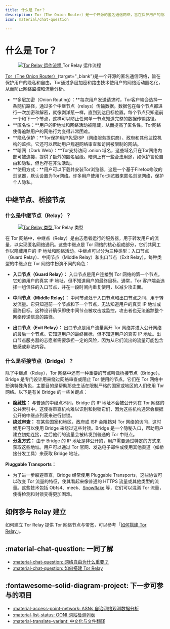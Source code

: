 ```yaml
---
title: 什么是 Tor？
description: Tor（The Onion Router）是一个开源的匿名通信网络，旨在保护用户的隐私和自由。Tor 通过多层加密和路由技术使用户的网络活动匿名化，从而防止网络监控和流量分析。
icon: material/chat-question

---
```


# 什么是 Tor？

<figure markdown="span">
    <a target="_blank"
       href="../assets/images/tor_diagram.original.webp">
        <img src="../assets/images/tor_diagram.original.webp"
            alt="Tor Relay 运作流程"
            title="Tor Relay 运作流程"
        >
    </a>
    <caption>Tor Relay 运作流程</caption>
</figure>

[Tor（The Onion Router）](https://www.torproject.org/){target="_blank"}是一个开源的匿名通信网络，旨在保护用户的隐私和自由。Tor通过多层加密和路由技术使用户的网络活动匿名化，从而防止网络监控和流量分析。

- **多层加密（Onion Routing）：**每次用户发送请求时，Tor客户端会选择一条随机路径，通过多个中继节点（relays）传输数据。数据包在每个节点都进行一次加密和解密，就像剥洋葱一样，直到到达目标位置。每个节点只知道前一个和下一个节点，这样可以防止任何单一节点知道完整的数据传输路径。
- **匿名性：**用户的IP地址和网络活动被隐藏，从而提高了匿名性。Tor网络使得追踪用户的网络行为变得非常困难。
- **隐私保护：**Tor保护用户免受ISP（网络服务提供商）、政府和其他监控机构的监控。它还可以帮助用户规避网络审查和访问被限制的网站。
- **暗网（Dark Web）：**Tor支持访问 .onion 域名，这些域名只在Tor网络内部可被连接，提供了额外的匿名层级。暗网上有一些合法用途，如保护言论自由和隐私，但也存在非法活动。
- **使用方式：**用户可以下载并安装Tor浏览器，这是一个基于Firefox修改的浏览器，默认设置为Tor网络。许多用户使用Tor浏览器来匿名浏览网络，保护个人隐私。

## 中继节点、桥接节点

### 什么是中继节点（Relay）？

<figure markdown="span">
    <a target="_blank"
       href="../assets/images/tor_relays.svg">
        <img src="../assets/images/tor_relays.svg"
            alt="Tor Relay 类型"
            title="Tor Relay 类型"
        >
    </a>
    <caption>Tor Relay 类型</caption>
</figure>

在 Tor 网络中，中继点（Relay）是由志愿者运行的服务器，用于转发用户的流量，以实现匿名网络通讯。这些中继点是 Tor 网络的核心组成部分，它们共同工作以隐藏用户的 IP 地址和网络活动。中继点可以分为三种类型：入口节点（Guard Relay）、中间节点（Middle Relay）和出口节点（Exit Relay）。每种类型的中继点在 Tor 网络中扮演不同的角色：

- **入口节点（Guard Relay）：** 入口节点是用户连接到 Tor 网络的第一个节点。它知道用户的真实 IP 地址，但不知道用户的最终目标。通常，Tor 客户端会选择一组信任的入口节点，并在一段时间内重复使用，以减少攻击面。

- **中间节点（Middle Relay）：** 中间节点处于入口节点和出口节点之间，用于转发流量。它只知道前一个节点和下一个节点，无法知道用户的真实 IP 地址或最终目标。这种设计确保即使中间节点被攻击或监控，攻击者也无法追踪整个网络传递信息的路径。

- **出口节点（Exit Relay）：** 出口节点是用户流量离开 Tor 网络并进入公开网络的最后一个节点。它知道用户的最终目标，但不知道用户的真实 IP 地址。出口节点服务器的志愿者需要承担一定的风险，因为从它们流出的流量可能包含敏感或非法内容。

### 什么是桥接节点（Bridge）？

除了中继点（Relay），Tor 网络中还有一种重要的节点叫做桥接节点（Bridge）。Bridge 是专门设计用来绕过网络审查或阻止 Tor 使用的节点。它们在 Tor 网络中扮演特殊角色，主要目的是帮助那些生活在限制严格的国家或地区的人们使用 Tor 网络。以下是有关 Bridge 的一些关键点：

- **隐藏性：** 与普通的中继点不同，Bridge 的 IP 地址不会被公开列在 Tor 网络的公共索引中。这使得审查机构难以识别和封锁它们，因为这些机构通常会根据公开的中继点列表来进行封锁。
- **绕过审查：** 在某些国家和地区，政府或 ISP 会阻挡对 Tor 网络的访问，这时候用户可以使用 Bridge 来绕过这些封锁。Bridge 是一个隐秘入口，帮助用户建立初始连接，之后他们的流量会被转发到普通的 Tor 中继点。
- **分发方式：** 由于 Bridge 的 IP 地址是非公开的，用户需要通过特定的方式来获取这些地址。用户可以通过 Tor 官网、发送电子邮件或使用其他渠道（如桥接分发工具）来获取 Bridge 地址。

**Pluggable Transports：**

- 为了进一步躲避审查，Bridge 经常使用 Pluggable Transports，这些协议可以改变 Tor 流量的特征，使其看起来像普通的 HTTPS 流量或其他类型的流量。这些技术包括 Obfs4、meek、[Snowflake](https://snowflake.torproject.org/) 等，它们可以混淆 Tor 流量，使得检测和封锁变得更加困难。

## 如何参与 Relay 建立

如何建立 Tor Relay 提供 Tor 网络节点与带宽，可以参考「[如何搭建 Tor Relay](./setup-tor-relay.md)」。

## :material-chat-question: 一同了解

<div class="grid cards" markdown>

- [:material-chat-question: 网络自由为什么重要？](./internet-freedom-matter.md)
- [:material-chat-question: 如何搭建 Tor Relay](./setup-tor-relay.md)

</div>

## :fontawesome-solid-diagram-project: 下一步可参与的项目

<div class="grid cards" markdown>

- [:material-access-point-network: ASNs 自治网络观测数据分析](./ooni-asns-coverage.md)
- [:material-list-status: OONI 网站检测列表](./ooni-weblists.md)
- [:material-translate-variant: 中文化与文件翻译](./ooni-i18n.md)

</div>
